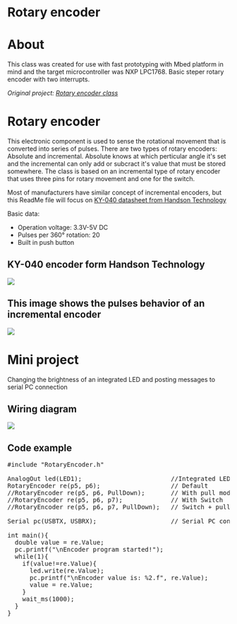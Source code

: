 # Rotary encoder

About
===========================
This class was created for use with fast prototyping with Mbed platform in mind
and the target microcontroller was NXP LPC1768.
Basic steper rotary encoder with two interrupts.

*Original project: [Rotary encoder class](https://os.mbed.com/users/nikizg/code/RotaryEncoder/)*

Rotary encoder
===========================
This electronic component is used to sense the rotational movement that is converted into series of pulses.
There are two types of rotary encoders: Absolute and incremental. Absolute knows at which perticular angle 
it's set and the incremental can only add or subcract it's value that must be stored somewhere.
The class is based on an incremental type of rotary encoder that uses three pins for rotary movement and one for the switch.

Most of manufacturers have similar concept of incremental encoders, but this ReadMe file will focus on [KY-040 
datasheet from Handson Technology](http://www.handsontec.com/dataspecs/switches/Rotary%20Encoder.pdf)

Basic data:
- Operation voltage: 3.3V-5V DC
- Pulses per 360° rotation: 20
- Built in push button

KY-040 encoder form Handson Technology
--------------------------------------
![](https://os.mbed.com/media/uploads/nikizg/ky-40.png)

This image shows the pulses behavior of an incremental encoder
--------------------------------------------------------------
![](http://www.industrial-electronics.com/DAQ/images/10_110.jpg)

Mini project
===========================
Changing the brightness of an integrated LED and posting messages to serial PC connection

Wiring diagram
--------------
![](https://os.mbed.com/media/platforms/lpc1768_pinout.png)

Code example
------------
<pre>
#include "RotaryEncoder.h"
 
AnalogOut led(LED1);                        //Integrated LED
RotaryEncoder re(p5, p6);                   // Default
//RotaryEncoder re(p5, p6, PullDown);       // With pull mode specified
//RotaryEncoder re(p5, p6, p7);             // With Switch
//RotaryEncoder re(p5, p6, p7, PullDown);   // Switch + pull mode specified

Serial pc(USBTX, USBRX);                    // Serial PC connection

int main(){
  double value = re.Value;
  pc.printf("\nEncoder program started!");
  while(1){
    if(value!=re.Value){
      led.write(re.Value);
      pc.printf("\nEncoder value is: %2.f", re.Value);
      value = re.Value;
    }
    wait_ms(1000);
  }
}
</pre>
